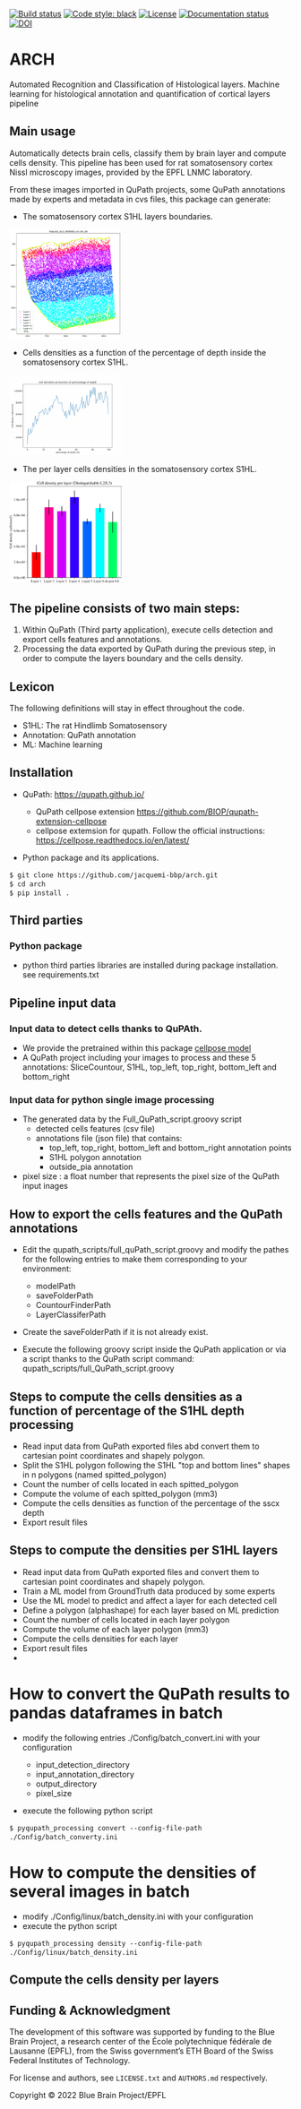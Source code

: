 
[![Build status](https://github.com/jacquemi-bbp/arch/actions/workflows/run-tox.yml/badge.svg?branch=main)](https://github.com/jacquemi-bbp/arch/actions)
[![Code style: black](https://img.shields.io/badge/code%20style-black-000000.svg)](https://github.com/psf/black)
[![License](https://img.shields.io/badge/License-GPLv3-blue)](https://github.com/BlueBrain/NeuroTS/blob/main/LICENSE.txt)
[![Documentation status](https://readthedocs.org/projects/bbparch/badge/?version=latest)](https://arch.readthedocs.io/)
[![DOI](https://img.shields.io/badge)](https://doi.org/)


# ARCH

Automated Recognition and Classification of Histological layers.
Machine learning for histological annotation and quantification of cortical layers pipeline 

## Main usage
Automatically detects brain cells, classify them by brain layer and compute cells density.
This pipeline has been used for rat somatosensory cortex Nissl microscopy images, provided by the EPFL LNMC laboratory.

From these images imported in QuPath projects, some QuPath annotations made by experts and metadata in cvs files, this package can generate: 
   - The somatosensory cortex S1HL layers boundaries.

<img src="docs/source/images/layer_boundaries.png" alt="Doc/layer_boundaries.png" width="200"/>

 -  Cells densities as a function of the percentage of depth inside the somatosensory cortex S1HL.
 
<img src="docs/source/images/percentage_of_depth.png" alt="Doc/percentage_of_depth.png" width="200"/>

 - The per layer cells densities in the somatosensory cortex S1HL.

<img src="docs/source/images/per_layer_distinguish_23.png" alt="per_layer_distinguish_23.png" width="200"/>
 
## The pipeline consists of two main steps:
1. Within QuPath (Third party application), execute cells detection and export cells features and annotations.
2. Processing the data exported by QuPath during the previous step, in order to compute the layers boundary and the cells density.
 
## Lexicon
The following definitions will stay in effect throughout the code.
- S1HL: The rat Hindlimb Somatosensory
- Annotation: QuPath annotation
- ML: Machine learning


## Installation
- QuPath: https://qupath.github.io/
  - QuPath cellpose extension https://github.com/BIOP/qupath-extension-cellpose
  - cellpose extemsion for qupath. Follow the official instructions: https://cellpose.readthedocs.io/en/latest/
 
- Python package and its applications.
```shell
$ git clone https://github.com/jacquemi-bbp/arch.git
$ cd arch
$ pip install .
```

## Third parties 
### Python package
- python third parties libraries are installed during package installation.
see requirements.txt


##  Pipeline input data
### Input data to detect cells thanks to QuPAth.
- We provide the pretrained within this package [cellpose model](cellpose_model/cellpose_residual_on_style_on_concatenation_off_train_2022_01_11_16_14_20)
- A QuPath project including your images to process and these 5 annotations: SliceCountour, S1HL, top_left, top_right, bottom_left and bottom_right 


### Input data for python single image processing
- The generated data by the Full_QuPath_script.groovy script
  - detected cells features (csv file)
  - annotations file (json file) that contains:
    - top_left, top_right, bottom_left and bottom_right annotation points 
    - S1HL polygon annotation
    - outside_pia annotation
- pixel size :  a float number that represents the pixel size of the QuPath input inages


## How to export the cells features and the QuPath annotations
- Edit the qupath_scripts/full_quPath_script.groovy and modify the pathes for the following entries to make them corresponding to your environment:
  - modelPath
  - saveFolderPath
  - CountourFinderPath
  - LayerClassiferPath
- Create the saveFolderPath if it is not already exist.

- Execute the following groovy script inside the QuPath application or via a script thanks to the QuPath script command:
qupath_scripts/full_QuPath_script.groovy

## Steps to compute the cells densities as a function of percentage of the S1HL depth processing 
- Read input data from QuPath exported files abd convert them to cartesian point coordinates and shapely polygon.
- Split the S1HL polygon following the S1HL "top and bottom lines" shapes in n polygons (named spitted_polygon)
- Count the number of cells located in each spitted_polygon
- Compute the volume of each spitted_polygon (mm3)
- Compute the cells densities as function of the percentage of the sscx depth
- Export result files

## Steps to compute the densities per S1HL layers
- Read input data from QuPath exported files and convert them to cartesian point coordinates and shapely polygon.
- Train a ML model from GroundTruth data produced by some experts
- Use the ML model to predict and affect a layer for each detected cell
- Define a polygon (alphashape) for each layer based on ML prediction
- Count the number of cells located in each layer polygon
- Compute the volume of each layer polygon (mm3)
- Compute the cells densities for each layer
- Export result files
- 

# How to convert the QuPath results to pandas dataframes in batch
- modify the following entries ./Config/batch_convert.ini with your configuration
  - input_detection_directory
  - input_annotation_directory
  - output_directory
  - pixel_size

- execute the following python script
```shell
$ pyqupath_processing convert --config-file-path ./Config/batch_converty.ini
```

# How to compute the densities of several images in batch
- modify ./Config/linux/batch_density.ini with your configuration
- execute the python script
```shell
$ pyqupath_processing density --config-file-path ./Config/linux/batch_density.ini
```

## Compute the cells density per layers


## Funding & Acknowledgment

The development of this software was supported by funding to the Blue Brain Project, a research center of the École polytechnique fédérale de Lausanne (EPFL), from the Swiss government’s ETH Board of the Swiss Federal Institutes of Technology.

For license and authors, see `LICENSE.txt` and `AUTHORS.md` respectively.

Copyright © 2022 Blue Brain Project/EPFL
